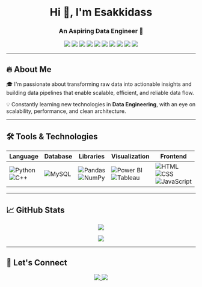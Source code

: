 <h1 align="center">Hi 👋, I'm Esakkidass</h1>
<h3 align="center">An Aspiring Data Engineer 🚀</h3>

<p align="center">
  <img src="https://img.shields.io/badge/HTML5-E34F26?style=for-the-badge&logo=html5&logoColor=white"/>
  <img src="https://img.shields.io/badge/CSS3-1572B6?style=for-the-badge&logo=css3&logoColor=white"/>
  <img src="https://img.shields.io/badge/JavaScript-F7DF1E?style=for-the-badge&logo=javascript&logoColor=black"/>
  <img src="https://img.shields.io/badge/MySQL-4479A1?style=for-the-badge&logo=mysql&logoColor=white"/>
  <img src="https://img.shields.io/badge/Python-3776AB?style=for-the-badge&logo=python&logoColor=white"/>
  <img src="https://img.shields.io/badge/Pandas-150458?style=for-the-badge&logo=pandas&logoColor=white"/>
  <img src="https://img.shields.io/badge/Numpy-013243?style=for-the-badge&logo=numpy&logoColor=white"/>
  <img src="https://img.shields.io/badge/C++-00599C?style=for-the-badge&logo=c%2b%2b&logoColor=white"/>
  <img src="https://img.shields.io/badge/Power%20BI-F2C811?style=for-the-badge&logo=powerbi&logoColor=black"/>
  <img src="https://img.shields.io/badge/Tableau-E97627?style=for-the-badge&logo=tableau&logoColor=white"/>
</p>

---

## 🔥 About Me
🎓 I'm passionate about transforming raw data into actionable insights and building data pipelines that enable scalable, efficient, and reliable data flow.

💡 Constantly learning new technologies in **Data Engineering**, with an eye on scalability, performance, and clean architecture.

---

## 🛠️ Tools & Technologies
| Language | Database | Libraries    | Visualization | Frontend |
|----------|----------|--------------|---------------|----------|
| ![Python](https://img.shields.io/badge/-Python-333333?style=flat&logo=python) <br> ![C++](https://img.shields.io/badge/-C++-333333?style=flat&logo=c%2b%2b) | ![MySQL](https://img.shields.io/badge/-MySQL-333333?style=flat&logo=mysql) | ![Pandas](https://img.shields.io/badge/-Pandas-333333?style=flat&logo=pandas) <br> ![NumPy](https://img.shields.io/badge/-NumPy-333333?style=flat&logo=numpy) | ![Power BI](https://img.shields.io/badge/-Power%20BI-333333?style=flat&logo=powerbi) <br> ![Tableau](https://img.shields.io/badge/-Tableau-333333?style=flat&logo=tableau) | ![HTML](https://img.shields.io/badge/-HTML-333333?style=flat&logo=html5) <br> ![CSS](https://img.shields.io/badge/-CSS-333333?style=flat&logo=css3) <br> ![JavaScript](https://img.shields.io/badge/-JavaScript-333333?style=flat&logo=javascript) |

---

## 📈 GitHub Stats
<p align="center">
  <img src="https://github-readme-stats.vercel.app/api?username=Esakkidassyadav&show_icons=true&theme=tokyonight" />
</p>

<p align="center">
  <img src="https://github-readme-streak-stats.herokuapp.com/?user=Esakkidassyadav&theme=tokyonight"/>
</p>

---

## 🚀 Let's Connect
<p align="center">
  <a href="https://www.linkedin.com/in/esakkidass-yadav-72201429a/">
    <img src="https://img.shields.io/badge/-LinkedIn-0A66C2?style=for-the-badge&logo=linkedin&logoColor=white"/>
  </a>
  <a href="dassyadav996@gmail.com">
    <img src="https://img.shields.io/badge/-Gmail-D14836?style=for-the-badge&logo=gmail&logoColor=white"/>
  </a>
</p>
